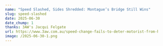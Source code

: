```yaml
---
name: "Speed Slashed, Sides Shredded: Montague’s Bridge Still Wins"
slug: speed-slashed
date: 2025-06-30
date_chump: 1
thanks: 3AW's Jacqui Felgate
url: https://www.3aw.com.au/speed-change-fails-to-deter-motorist-from-hitting-infamous-bridge/
image: /2025-06-30-1.png
---
```

